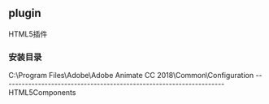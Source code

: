 
## plugin
HTML5插件

### 安装目录
<!-- <img align="center" alt="H5PracticeEditor" src="https://github.com/arvin0/H5PracticeEditor-Website/blob/master/img/apple-icon-152x152.png" /> -->

C:\Program Files\Adobe\Adobe Animate CC 2018\Common\Configuration
-------------------------------------------------------------------- HTML5Components


